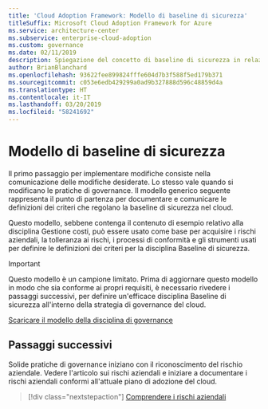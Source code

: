 ```yaml
---
title: 'Cloud Adoption Framework: Modello di baseline di sicurezza'
titleSuffix: Microsoft Cloud Adoption Framework for Azure
ms.service: architecture-center
ms.subservice: enterprise-cloud-adoption
ms.custom: governance
ms.date: 02/11/2019
description: Spiegazione del concetto di baseline di sicurezza in relazione alla governance del cloud
author: BrianBlanchard
ms.openlocfilehash: 93622fee899824fffe604d7b3f588f5ed179b371
ms.sourcegitcommit: c053e6edb429299a0ad9b327888d596c48859d4a
ms.translationtype: HT
ms.contentlocale: it-IT
ms.lasthandoff: 03/20/2019
ms.locfileid: "58241692"
---
```

# <a name="security-baseline-template"></a>Modello di baseline di sicurezza

Il primo passaggio per implementare modifiche consiste nella comunicazione delle modifiche desiderate. Lo stesso vale quando si modificano le pratiche di governance. Il modello generico seguente rappresenta il punto di partenza per documentare e comunicare le definizioni dei criteri che regolano la baseline di sicurezza nel cloud.

Questo modello, sebbene contenga il contenuto di esempio relativo alla disciplina Gestione costi, può essere usato come base per acquisire i rischi aziendali, la tolleranza ai rischi, i processi di conformità e gli strumenti usati per definire le definizioni dei criteri per la disciplina Baseline di sicurezza.

> [!IMPORTANT]
> Questo modello è un campione limitato. Prima di aggiornare questo modello in modo che sia conforme ai propri requisiti, è necessario rivedere i passaggi successivi, per definire un'efficace disciplina Baseline di sicurezza all'interno della strategia di governance del cloud.

<!-- markdownlint-disable MD033 -->

 <a href="https://archcenter.blob.core.windows.net/cdn/fusion/governance/Governance Discipline Template.docx">Scaricare il modello della disciplina di governance</a>

<!-- markdownlint-enable MD033 -->

## <a name="next-steps"></a>Passaggi successivi

Solide pratiche di governance iniziano con il riconoscimento del rischio aziendale. Vedere l'articolo sui rischi aziendali e iniziare a documentare i rischi aziendali conformi all'attuale piano di adozione del cloud.

> [!div class="nextstepaction"]
> [Comprendere i rischi aziendali](./business-risks.md)
